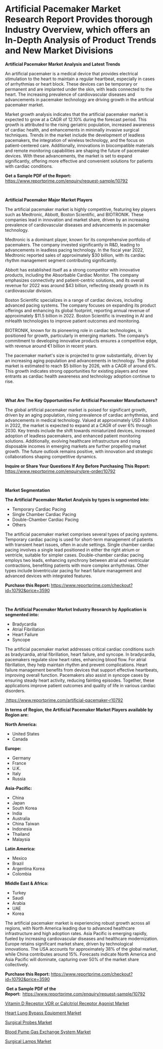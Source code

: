 <p><h1>Artificial Pacemaker Market Research Report Provides thorough Industry Overview, which offers an In-Depth Analysis of Product Trends and New Market Divisions</h1></p><p><strong>Artificial Pacemaker Market Analysis and Latest Trends</strong></p>
<p><p>An artificial pacemaker is a medical device that provides electrical stimulation to the heart to maintain a regular heartbeat, especially in cases of arrhythmias or heart block. These devices can be temporary or permanent and are implanted under the skin, with leads connected to the heart. The increasing prevalence of cardiovascular diseases and advancements in pacemaker technology are driving growth in the artificial pacemaker market.</p><p>Market growth analysis indicates that the artificial pacemaker market is expected to grow at a CAGR of 12.10% during the forecast period. This growth is attributed to the rising geriatric population, increased awareness of cardiac health, and enhancements in minimally invasive surgical techniques. Trends in the market include the development of leadless pacemakers, the integration of wireless technology, and the focus on patient-centered care. Additionally, innovations in biocompatible materials and remote monitoring capabilities are shaping the future of pacemaker devices. With these advancements, the market is set to expand significantly, offering more effective and convenient solutions for patients with cardiac conditions.</p></p>
<p><strong>Get a Sample PDF of the Report:&nbsp;</strong> <a href="https://www.reportprime.com/enquiry/request-sample/10792?utm_campaign=1134&utm_medium=2&utm_source=Github&utm_content=ia&utm_term=05112024&utm_id=artificial-pacemaker">https://www.reportprime.com/enquiry/request-sample/10792</a></p>
<p>&nbsp;</p>
<p><strong>Artificial Pacemaker Major Market Players</strong></p>
<p><p>The artificial pacemaker market is highly competitive, featuring key players such as Medtronic, Abbott, Boston Scientific, and BIOTRONIK. These companies lead in innovation and market share, driven by an increasing prevalence of cardiovascular diseases and advancements in pacemaker technology.</p><p>Medtronic is a dominant player, known for its comprehensive portfolio of pacemakers. The company invested significantly in R&D, leading to advancements in leadless pacing technology. In the fiscal year 2022, Medtronic reported sales of approximately $30 billion, with its cardiac rhythm management segment contributing significantly.</p><p>Abbott has established itself as a strong competitor with innovative products, including the Absorbable Cardiac Monitor. The company emphasizes connectivity and patient-centric solutions, and its overall revenue for 2022 was around $43 billion, reflecting steady growth in its cardiovascular division.</p><p>Boston Scientific specializes in a range of cardiac devices, including advanced pacing systems. The company focuses on expanding its product offerings and enhancing its global footprint, reporting annual revenue of approximately $11.5 billion in 2022. Boston Scientific is investing in AI and mHealth technologies to improve patient outcomes and monitoring.</p><p>BIOTRONIK, known for its pioneering role in cardiac technologies, is positioned for growth, particularly in emerging markets. The company’s commitment to developing innovative products ensures a competitive edge, with revenue around €1 billion in recent years.</p><p>The pacemaker market's size is projected to grow substantially, driven by an increasing aging population and advancements in technology. The global market is estimated to reach $5 billion by 2026, with a CAGR of around 6%. This growth indicates strong opportunities for existing players and new entrants as cardiac health awareness and technology adoption continue to rise.</p></p>
<p>&nbsp;</p>
<p><strong>What Are The Key Opportunities For Artificial Pacemaker Manufacturers?</strong></p>
<p><p>The global artificial pacemaker market is poised for significant growth, driven by an aging population, rising prevalence of cardiac arrhythmias, and advancements in medical technology. Valued at approximately USD 4 billion in 2022, the market is expected to expand at a CAGR of over 6% through 2030. Key trends include the shift towards miniaturized devices, increased adoption of leadless pacemakers, and enhanced patient monitoring solutions. Additionally, evolving healthcare infrastructure and rising disposable incomes in emerging markets are further propelling market growth. The future outlook remains positive, with innovation and strategic collaborations shaping competitive dynamics.</p></p>
<p><strong>Inquire or Share Your Questions If Any Before Purchasing This Report:</strong> <a href="https://www.reportprime.com/enquiry/pre-order/10792?utm_campaign=1134&utm_medium=2&utm_source=Github&utm_content=ia&utm_term=05112024&utm_id=artificial-pacemaker">https://www.reportprime.com/enquiry/pre-order/10792</a></p>
<p>&nbsp;</p>
<p><strong>Market Segmentation</strong></p>
<p><strong>The Artificial Pacemaker Market Analysis by types is segmented into:</strong></p>
<p><ul><li>Temporary Cardiac Pacing</li><li>Single Chamber Cardiac Pacing</li><li>Double-Chamber Cardiac Pacing</li><li>Others</li></ul></p>
<p><p>The artificial pacemaker market comprises several types of pacing systems. Temporary cardiac pacing is used for short-term management of patients with transient heart issues, often in acute settings. Single chamber cardiac pacing involves a single lead positioned in either the right atrium or ventricle, suitable for simpler cases. Double-chamber cardiac pacing employs two leads, enhancing synchrony between atrial and ventricular contractions, benefiting patients with more complex arrhythmias. Other types include biventricular pacing for heart failure management and advanced devices with integrated features.</p></p>
<p><strong>Purchase this Report:&nbsp;</strong><a href="https://www.reportprime.com/checkout?id=10792&price=3590&utm_campaign=1134&utm_medium=2&utm_source=Github&utm_content=ia&utm_term=05112024&utm_id=artificial-pacemaker">https://www.reportprime.com/checkout?id=10792&price=3590</a></p>
<p>&nbsp;</p>
<p><strong>The Artificial Pacemaker Market Industry Research by Application is segmented into:</strong></p>
<p><ul><li>Bradycardia</li><li>Atrial Fibrillation</li><li>Heart Failure</li><li>Syncope</li></ul></p>
<p><p>The artificial pacemaker market addresses critical cardiac conditions such as bradycardia, atrial fibrillation, heart failure, and syncope. In bradycardia, pacemakers regulate slow heart rates, enhancing blood flow. For atrial fibrillation, they help maintain rhythm and prevent complications. Heart failure management benefits from devices that support effective heartbeats, improving overall function. Pacemakers also assist in syncope cases by ensuring steady heart activity, reducing fainting episodes. Together, these applications improve patient outcomes and quality of life in various cardiac disorders.</p></p>
<p><a href="https://www.reportprime.com/artificial-pacemaker-r10792?utm_campaign=1134&utm_medium=2&utm_source=Github&utm_content=ia&utm_term=05112024&utm_id=artificial-pacemaker">&nbsp;https://www.reportprime.com/artificial-pacemaker-r10792</a></p>
<p><strong>In terms of Region, the Artificial Pacemaker Market Players available by Region are:</strong></p>
<p>
    <p> <strong> North America: </strong>
        <ul>
            <li>United States</li>
            <li>Canada</li>
        </ul>
        </p> 
    <p> <strong> Europe: </strong>
        <ul>
            <li>Germany</li>
            <li>France</li>
            <li>U.K.</li>
            <li>Italy</li>
            <li>Russia</li>
        </ul>
        </p> 
    <p> <strong> Asia-Pacific: </strong>
        <ul>
            <li>China</li>
            <li>Japan</li>
            <li>South Korea</li>
            <li>India</li>
            <li>Australia</li>
            <li>China Taiwan</li>
            <li>Indonesia</li>
            <li>Thailand</li>
            <li>Malaysia</li>
        </ul>
        </p> 
    <p> <strong> Latin America: </strong>
        <ul>
            <li>Mexico</li>
            <li>Brazil</li>
            <li>Argentina Korea</li>
            <li>Colombia</li>
        </ul>
        </p> 
    <p> <strong> Middle East & Africa: </strong>
        <ul>
            <li>Turkey</li>
            <li>Saudi</li>
            <li>Arabia</li>
            <li>UAE</li>
            <li>Korea</li>
        </ul>
    </p>
    </p>
<p><p>The artificial pacemaker market is experiencing robust growth across all regions, with North America leading due to advanced healthcare infrastructure and high adoption rates. Asia Pacific is emerging rapidly, fueled by increasing cardiovascular diseases and healthcare modernization. Europe retains significant market share, driven by technological innovations. The USA accounts for approximately 38% of the global market, while China contributes around 15%. Forecasts indicate North America and Asia Pacific will dominate, capturing over 50% of the market share collectively.</p></p>
<p><strong>Purchase this Report: </strong><a href="https://www.reportprime.com/checkout?id=10792&price=3590&utm_campaign=1134&utm_medium=2&utm_source=Github&utm_content=ia&utm_term=05112024&utm_id=artificial-pacemaker">https://www.reportprime.com/checkout?id=10792&price=3590</a></p>
<p>&nbsp;<strong>Get a Sample PDF of the Report:&nbsp;&nbsp;</strong><a href="https://www.reportprime.com/enquiry/request-sample/10792?utm_campaign=1134&utm_medium=2&utm_source=Github&utm_content=ia&utm_term=05112024&utm_id=artificial-pacemaker">https://www.reportprime.com/enquiry/request-sample/10792</a></p>
<p><strong></strong></p>
<p><p><a href="https://github.com/mosmentrcqn/Market-Research-Report-List-1/blob/main/vitamin-d-receptor-vdr-or-calcitriol-receptor-agonist-market.md?utm_campaign=1134&utm_medium=2&utm_source=Github&utm_content=ia&utm_term=05112024&utm_id=artificial-pacemaker">Vitamin D Receptor VDR or Calcitriol Receptor Agonist Market</a></p><p><a href="https://github.com/karolinec5dqui/Market-Research-Report-List-1/blob/main/heart-lung-bypass-equipment-market.md?utm_campaign=1134&utm_medium=2&utm_source=Github&utm_content=ia&utm_term=05112024&utm_id=artificial-pacemaker">Heart Lung Bypass Equipment Market</a></p><p><a href="https://issuu.com/reportprime-2/docs/surgical-probes-market-size-2030.pp_6a5aaf64d4cdf6?utm_campaign=1134&utm_medium=2&utm_source=Github&utm_content=ia&utm_term=05112024&utm_id=artificial-pacemaker">Surgical Probes Market</a></p><p><a href="https://github.com/malika4dt4reta/Market-Research-Report-List-1/blob/main/blood-pump-gas-exchange-system-market.md?utm_campaign=1134&utm_medium=2&utm_source=Github&utm_content=ia&utm_term=05112024&utm_id=artificial-pacemaker">Blood Pump Gas Exchange System Market</a></p><p><a href="https://issuu.com/reportprime-2/docs/surgical-lamps-market-size-2030.ppt_0b6930dd64a07e?utm_campaign=1134&utm_medium=2&utm_source=Github&utm_content=ia&utm_term=05112024&utm_id=artificial-pacemaker">Surgical Lamps Market</a></p></p>